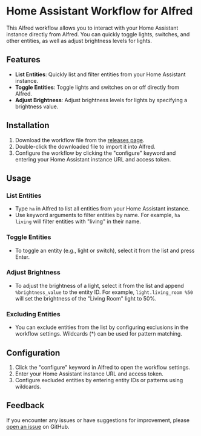 # Home Assistant Workflow for Alfred

This Alfred workflow allows you to interact with your Home Assistant instance directly from Alfred. You can quickly toggle lights, switches, and other entities, as well as adjust brightness levels for lights.

## Features

- **List Entities**: Quickly list and filter entities from your Home Assistant instance.
- **Toggle Entities**: Toggle lights and switches on or off directly from Alfred.
- **Adjust Brightness**: Adjust brightness levels for lights by specifying a brightness value.

## Installation

1. Download the workflow file from the [releases page](https://example.com/releases).
2. Double-click the downloaded file to import it into Alfred.
3. Configure the workflow by clicking the "configure" keyword and entering your Home Assistant instance URL and access token.

## Usage

### List Entities

- Type `ha` in Alfred to list all entities from your Home Assistant instance.
- Use keyword arguments to filter entities by name. For example, `ha living` will filter entities with "living" in their name.

### Toggle Entities

- To toggle an entity (e.g., light or switch), select it from the list and press Enter.

### Adjust Brightness

- To adjust the brightness of a light, select it from the list and append `%brightness_value` to the entity ID. For example, `light.living_room %50` will set the brightness of the "Living Room" light to 50%.

### Excluding Entities

- You can exclude entities from the list by configuring exclusions in the workflow settings. Wildcards (*) can be used for pattern matching.

## Configuration

1. Click the "configure" keyword in Alfred to open the workflow settings.
2. Enter your Home Assistant instance URL and access token.
3. Configure excluded entities by entering entity IDs or patterns using wildcards.

## Feedback

If you encounter any issues or have suggestions for improvement, please [open an issue](https://example.com/issues) on GitHub.

